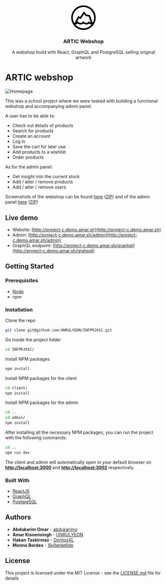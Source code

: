 <!-- PROJECT LOGO -->
<br />
<p align="center">
  <a href="https://github.com/othneildrew/Best-README-Template">
    <img src="/client/src/icons/logo.svg" alt="Logo" width="80" height="80">
  </a>

  <h3 align="center">ARTIC Webshop</h3>
  <p align="center">
    A webshop build with React, GraphQL and PostgreSQL selling original artwork
  </p>
</p>

# ARTIC webshop

![Homepage](https://github.com/UNRULYEON/INFPRJ01C/blob/master/screenshots/client/png/artic-home.png?raw=true "Homepage")

This was a school project where we were tasked with building a functional webshop and accompanying admin panel.

A user has to be able to:

* Check out details of products
* Search for products
* Create an account
* Log in
* Save the cart for later use
* Add products to a wishlist
* Order products

As for the admin panel:

* Get insight into the current stock
* Add / alter / remove products
* Add / alter / remove users

Screenshots of the webshop can be found [here](https://github.com/UNRULYEON/INFPRJ01C/tree/master/screenshots/client/png) ([ZIP](https://github.com/UNRULYEON/INFPRJ01C/raw/master/screenshots/client/png/artic.zip)) and of the admin panel [here](https://github.com/UNRULYEON/INFPRJ01C/tree/master/screenshots/admin/png) ([ZIP](https://github.com/UNRULYEON/INFPRJ01C/raw/master/screenshots/admin/png/artic.zip))

## Live demo

- Website: [http://project-c.demo.amar.sh](http://project-c.demo.amar.sh)
- Admin: [http://project-c.demo.amar.sh/admin](http://project-c.demo.amar.sh/admin)
- GraphQL endpoint: [http://project-c.demo.amar.sh/graphql](http://project-c.demo.amar.sh/grahpql)

## Getting Started

### Prerequisites

* [Node](https://nodejs.org/en/download/)
* npm

### Installation

Clone the repo

```bash
git clone git@github.com:UNRULYEON/INFPRJ01C.git
```

Go inside the project folder

```bash
cd INFPRJ01C/
```

Install NPM packages

```bash
npm install
```

Install NPM packages for the client

```bash
cd client/
npm install
```

Install NPM packages for the admin

```bash
cd ..
cd admin/
npm install
```

After installing all the necessary NPM packages, you can run the project with the following commands:

```bash
cd ..
npm run dev
```

The client and admin will automatically open in your default browser on **<http://localhost:3000>** and **<http://localhost:3002>** respectively.

### Built With

* [ReactJS](https://reactjs.org/)
* [GraphQL](https://www.apollographql.com/)
* [PostgreSQL](https://www.postgresql.org/)

<!-- AUTHORS -->
## Authors

* **Abdukarim Omar**  - [abdukarimo](https://github.com/abdukarimo)
* **Amar Kisoensingh**  - [UNRULYEON](https://github.com/UNRULYEON)
* **Hakan Taskirmaz**  - [DoritosXL](https://github.com/DoritosXL)
* **Menno Bordes**  - [Skillerde6de](https://github.com/Skillerde6de)

<!-- License -->
## License

This project is licensed under the MIT License - see the [LICENSE.md](https://github.com/UNRULYEON/INFPRJ01C/blob/master/LICENSE) file for details
